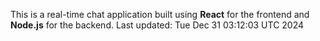 This is a real-time chat application built using **React** for the frontend and **Node.js** for the backend.
Last updated: Tue Dec 31 03:12:03 UTC 2024
